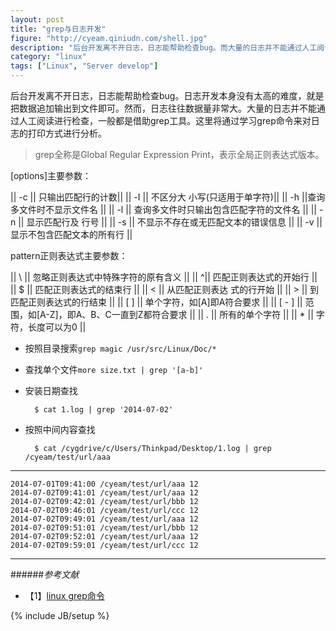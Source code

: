 ```yaml
---
layout: post
title: "grep与日志开发"
figure: "http://cyeam.qiniudn.com/shell.jpg"
description: "后台开发离不开日志，日志能帮助检查bug。而大量的日志并不能通过人工阅读进行检查，一般都是借助grep工具。这里将通过学习grep命令来对日志的打印方式进行分析。"
category: "linux"
tags: ["Linux", "Server develop"]
---
```


后台开发离不开日志，日志能帮助检查bug。日志开发本身没有太高的难度，就是把数据追加输出到文件即可。然而，日志往往数据量非常大。大量的日志并不能通过人工阅读进行检查，一般都是借助grep工具。这里将通过学习grep命令来对日志的打印方式进行分析。

> grep全称是Global Regular Expression Print，表示全局正则表达式版本。

[options]主要参数：

|| -c || 只输出匹配行的计数||
|| -I || 不区分大 小写(只适用于单字符)||
|| -h ||查询多文件时不显示文件名 ||
|| -l || 查询多文件时只输出包含匹配字符的文件名 ||
|| -n || 显示匹配行及 行号 ||
|| -s || 不显示不存在或无匹配文本的错误信息 ||
|| -v || 显示不包含匹配文本的所有行 ||

pattern正则表达式主要参数：

|| \ || 忽略正则表达式中特殊字符的原有含义 ||
|| ^|| 匹配正则表达式的开始行 ||
|| $ || 匹配正则表达式的结束行 ||
|| \< || 从匹配正则表达 式的行开始 ||
|| \> || 到匹配正则表达式的行结束 ||
|| [ ] || 单个字符，如[A]即A符合要求 ||
|| [ - ] || 范围，如[A-Z]，即A、B、C一直到Z都符合要求 ||
|| . || 所有的单个字符 ||
|| * || 字符，长度可以为0 ||

+ 按照目录搜索`grep magic /usr/src/Linux/Doc/*`
+ 查找单个文件`more size.txt | grep '[a-b]'`
+ 安装日期查找

		$ cat 1.log | grep '2014-07-02'
+ 按照中间内容查找

		$ cat /cygdrive/c/Users/Thinkpad/Desktop/1.log | grep /cyeam/test/url/aaa

---

	2014-07-01T09:41:00 /cyeam/test/url/aaa 12
	2014-07-02T09:41:01 /cyeam/test/url/aaa 12
	2014-07-02T09:42:01 /cyeam/test/url/bbb 12
	2014-07-02T09:46:01 /cyeam/test/url/ccc 12
	2014-07-02T09:49:01 /cyeam/test/url/aaa 12
	2014-07-02T09:51:01 /cyeam/test/url/bbb 12
	2014-07-02T09:52:01 /cyeam/test/url/aaa 12
	2014-07-02T09:59:01 /cyeam/test/url/ccc 12

---

######*参考文献*
+ 【1】[linux grep命令](http://www.cnblogs.com/end/archive/2012/02/21/2360965.html)

{% include JB/setup %}